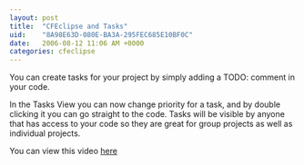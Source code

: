 ```yaml
---
layout: post
title:  "CFEclipse and Tasks"
uid:	"8A98E63D-080E-BA3A-295FEC685E10BF0C"
date:   2006-08-12 11:06 AM +0000
categories: cfeclipse
---
```

You can create tasks for your project by simply adding a TODO: comment in your code.

In the Tasks View you can now change priority for a task, and by double clicking it you can go straight to the code. Tasks will be visible by anyone that has access to your code so they are great for group projects as well as individual projects.

You can view this video <a href="http://media.libsyn.com/media/markdrew/Tasks.mov">here</a>